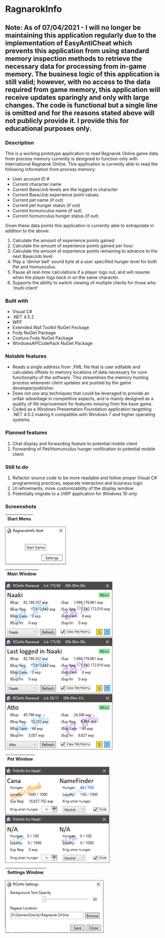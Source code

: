 # RagnarokInfo
## Note: As of 07/04/2021 - I will no longer be maintaining this application regularly due to the implementation of EasyAntiCheat which prevents this application from using standard memory inspection methods to retrieve the necessary data for processing from in-game memory. The business logic of this application is still valid; however, with no access to the data required from game memory, this application will receive updates sparingly and only with large changes. The code is functional but a single line is omitted and for the reasons stated above will not publicly provide it. I provide this for educational purposes only.
### Description
This is a working prototype application to read Ragnarok Online game data from process memory currently is designed to function only with International Ragnarok Online.
This application is currently able to read the following information from process memory:
  - User account ID #
  - Current character name
  - Current Base/Job levels are the logged in character
  - Current Base/Job experience point values.
  - Current pet name (if out)
  - Current pet hunger status (if out)
  - Current homunculus name (if out)
  - Current homunculus hunger status (if out)

Given these data points this application is currently able to extrapolate in addition to the above:
  1. Calculate the amount of experience points gained.
  2. Calculate the amount of experience points gained per hour.
  3. Calculate the amount of experience points remaining to advance to the next Base/Job level.
  4. Play a 'dinner bell' sound byte at a user specified hunger level for both Pet and Homunculus.
  5. Pause all real-time calculations if a player logs out, and will resume when the player logs back in on the same character.
  6. Supports the ability to switch viewing of multiple clients for those who 'multi-client'
  
### Built with
- Visual C#
- .NET 4.5.2
- WPF
- Extended.Wpf.Toolkit NuGet Package
- Fody NuGet Package
- Costura.Fody NuGet Package
- WindowsAPICodePack NuGet Package

### Notable features
  - Reads a single address from .XML file that is user editable and calculates offsets to memory locations of data necessary for core functionality of the software. This streamlines the memory hunting process whenever client updates are pushed by the game developer/publisher.
  - Does not use any techniques that could be leveraged to provide an unfair advantage in competitive aspects, and is mainly designed as a quality of life improvement for features missing from the base game.
  - Coded as a Windows Presentation Foundation application targetting .NET 4.5.2 making it compatible with Windows 7 and higher operating systems.
  
### Planned features
  1. Chat display and forwarding feature to potential mobile client
  2. Forwarding of Pet/Homunculus hunger notification to potential mobile client

### Still to do
  1. Refactor source code to be more readable and follow proper Visual C# programming practices, separate interaction and business logic
  2. UI refinements, more customizability of the display window
  3. Potentially migrate to a UWP application for Windows 10 only

### Screenshots
| Start Menu |
| :--: |
![Start Menu](./Screenshots/007.jpg)


| Main Window |
| :--: |
![Running](./Screenshots/001.jpg) ![Logged Out](./Screenshots/003.jpg) 
![Running with EXP Calc](./Screenshots/005.jpg)

| Pet Window |
| :--: |
![Running](./Screenshots/002.jpg) ![Inactive](./Screenshots/004.jpg) 

| Settings Window |
| :--: |
![Default](./Screenshots/006.jpg)
